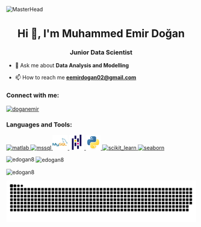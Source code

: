 ![MasterHead](https://lh3.googleusercontent.com/yuUrDV2DAtBRvItHZ2FvXMkPbHR5NEt4kXbpp8dgK-r9jI9-irP19GJb2CvdBRYmy41KG4BxFu2Hod9GzdgGc46iYmm7As4bNNsc-JP7vYwY8d1BzHgZdvKR7H4xtLM20zR9gn0PJE-nQU0navp9Xh0pHc3Cp-CjYUENN7dWZ3NJiw8CiHFEJn7Mc0ul_A)
<h1 align="center">Hi 👋, I'm Muhammed Emir Doğan</h1>
<h3 align="center">Junior Data Scientist</h3>

- 💬 Ask me about **Data Analysis and Modelling**

- 📫 How to reach me **eemirdogan02@gmail.com**

<h3 align="left">Connect with me:</h3>
<p align="left">
<a href="https://linkedin.com/in/doganemir" target="blank"><img align="center" src="https://raw.githubusercontent.com/rahuldkjain/github-profile-readme-generator/master/src/images/icons/Social/linked-in-alt.svg" alt="doganemir" height="30" width="40" /></a>
</p>

<h3 align="left">Languages and Tools:</h3>
<p align="left"> <a href="https://www.mathworks.com/" target="_blank" rel="noreferrer"> <img src="https://upload.wikimedia.org/wikipedia/commons/2/21/Matlab_Logo.png" alt="matlab" width="40" height="40"/> </a> <a href="https://www.microsoft.com/en-us/sql-server" target="_blank" rel="noreferrer"> <img src="https://www.svgrepo.com/show/303229/microsoft-sql-server-logo.svg" alt="mssql" width="40" height="40"/> </a> <a href="https://www.mysql.com/" target="_blank" rel="noreferrer"> <img src="https://raw.githubusercontent.com/devicons/devicon/master/icons/mysql/mysql-original-wordmark.svg" alt="mysql" width="40" height="40"/> </a> <a href="https://pandas.pydata.org/" target="_blank" rel="noreferrer"> <img src="https://raw.githubusercontent.com/devicons/devicon/2ae2a900d2f041da66e950e4d48052658d850630/icons/pandas/pandas-original.svg" alt="pandas" width="40" height="40"/> </a> <a href="https://www.python.org" target="_blank" rel="noreferrer"> <img src="https://raw.githubusercontent.com/devicons/devicon/master/icons/python/python-original.svg" alt="python" width="40" height="40"/> </a> <a href="https://scikit-learn.org/" target="_blank" rel="noreferrer"> <img src="https://upload.wikimedia.org/wikipedia/commons/0/05/Scikit_learn_logo_small.svg" alt="scikit_learn" width="40" height="40"/> </a> <a href="https://seaborn.pydata.org/" target="_blank" rel="noreferrer"> <img src="https://seaborn.pydata.org/_images/logo-mark-lightbg.svg" alt="seaborn" width="40" height="40"/> </a> </p>

<p><img align="left" src="https://github-readme-stats.vercel.app/api/top-langs?username=edogan8&show_icons=true&locale=en&layout=compact" alt="edogan8" /></p>

<p>&nbsp;<img align="center" src="https://github-readme-stats.vercel.app/api?username=edogan8&show_icons=true&locale=en" alt="edogan8" /></p>

<p><img align="center" src="https://github-readme-streak-stats.herokuapp.com/?user=edogan8&" alt="edogan8" /></p>

<picture>
  <source media="(prefers-color-scheme: dark)" srcset="https://raw.githubusercontent.com/edogan8/edogan8/output/github-contribution-grid-snake-dark.svg">
  <source media="(prefers-color-scheme: light)" srcset="https://raw.githubusercontent.com/edogan8/edogan8/output/github-contribution-grid-snake.svg">
  <img alt="github contribution grid snake animation" src="https://raw.githubusercontent.com/edogan8/edogan8/output/github-contribution-grid-snake.svg">
</picture>

